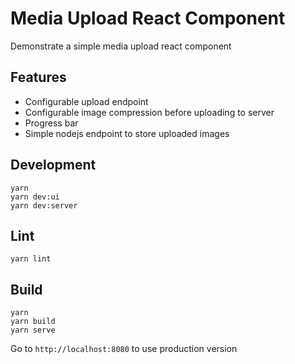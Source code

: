 # Media Upload React Component

Demonstrate a simple media upload react component

## Features

- Configurable upload endpoint
- Configurable image compression before uploading to server
- Progress bar
- Simple nodejs endpoint to store uploaded images

## Development
```
yarn
yarn dev:ui
yarn dev:server
```
## Lint
```
yarn lint
```
## Build
```
yarn
yarn build
yarn serve
```
Go to `http://localhost:8080` to use production version

